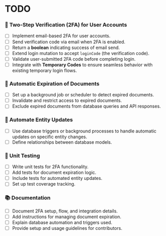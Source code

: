 # TODO

### 🔐 Two-Step Verification (2FA) for User Accounts

- [ ] Implement email-based 2FA for user accounts.
- [ ] Send verification code via email when 2FA is enabled.
- [ ] Return a **boolean** indicating success of email send.
- [ ] Extend login mutation to accept `loginCode` (the verification code).
- [ ] Validate user-submitted 2FA code before completing login.
- [ ] Integrate with **Temporary Codes** to ensure seamless behavior with existing temporary login flows.

### 📄 Automatic Expiration of Documents

- [ ] Set up a background job or scheduler to detect expired documents.
- [ ] Invalidate and restrict access to expired documents.
- [ ] Exclude expired documents from database queries and API responses.

### 🔄 Automate Entity Updates

- [ ] Use database triggers or background processes to handle automatic updates on specific entity changes.
- [ ] Define relationships between database models.

### 🧪 Unit Testing

- [ ] Write unit tests for 2FA functionality.
- [ ] Add tests for document expiration logic.
- [ ] Include tests for automated entity updates.
- [ ] Set up test coverage tracking.

### 📚 Documentation

- [ ] Document 2FA setup, flow, and integration details.
- [ ] Add instructions for managing document expiration.
- [ ] Explain database automation and triggers used.
- [ ] Provide setup and usage guidelines for contributors.
